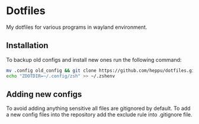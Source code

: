 # Dotfiles

My dotfiles for various programs in wayland environment.

## Installation

To backup old configs and install new ones run the following command:
```sh
mv .config old_config && git clone https://github.com/heppu/dotfiles.git .config
echo "ZDOTDIR=~/.config/zsh" >> ~/.zshenv
```

## Adding new configs
To avoid adding anything sensitive all files are gitignored by default.
To add a new config files into the repository add the exclude rule into .gitignore file.
